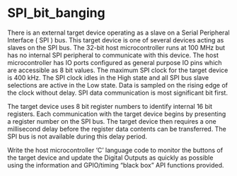 # SPI_bit_banging

There is an external target device operating as a slave on a Serial Peripheral Interface ( SPI ) bus. This target device is one of several devices acting as slaves on the SPI bus. The 32-bit host microcontroller runs at 100 MHz but has no internal SPI peripheral to communicate with this device. The host microcontroller has IO ports configured as general purpose IO pins which are accessible as 8 bit values. The maximum SPI clock for the target device is 400 kHz. The SPI clock idles in the High state and all SPI bus slave selections are active in the Low state. Data is sampled on the rising edge of the clock without delay. SPI data communication is most significant bit first.

The target device uses 8 bit register numbers to identify internal 16 bit registers. Each communication with the target device begins by presenting a register number on the SPI bus. The target device then requires a one millisecond delay before the register data contents can be transferred. The SPI bus is not available during this delay period.

Write the host microcontroller ‘C’ language code to monitor the buttons of the target device and update the Digital Outputs as quickly as possible using the information and GPIO/timing “black box” API functions provided.

